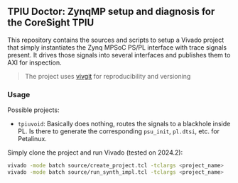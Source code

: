 ## TPIU Doctor: ZynqMP setup and diagnosis for the CoreSight TPIU

This repository contains the sources and scripts to setup a Vivado project that simply instantiates the Zynq MPSoC PS/PL interface with trace signals present. It drives those signals into several interfaces and publishes them to AXI for inspection.

> The project uses [vivgit](https://github.com/QDucasse/vivgit) for reproducibility and versioning

### Usage

Possible projects:
- `tpiuvoid`: Basically does nothing, routes the signals to a blackhole inside PL. Is there to generate the corresponding `psu_init`, `pl.dtsi`, etc. for Petalinux.


Simply clone the project and run Vivado (tested on 2024.2):

```bash
vivado -mode batch source/create_project.tcl -tclargs <project_name>
vivado -mode batch source/run_synth_impl.tcl -tclargs <project_name>
```
